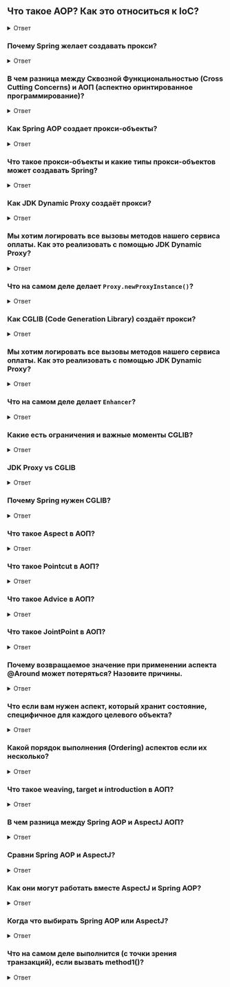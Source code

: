 ## Что такое AOP? Как это относиться к IoC?

<details>
<summary>Ответ</summary>

Аспектно-ориентированное программирование (АОП) - парадигма программирования, основанная на идее разделения функциональности для улучшения разбиения программы на модули. AOP и Spring - взаимодополняющие технологии, которые позволяют решать сложные проблемы путем разделения функционала на отдельные модули. АОП предоставляет возможность реализации сквозной логики - т.е. логики, которая применяется к множеству частей приложения - в одном месте и обеспечения автоматического применения этой логики по всему приложению. Подход Spring к АОП заключается в создании "динамических прокси" для целевых объектов и "привязывании" объектов к конфигурированному совету для выполнения сквозной логики.

</details>

### Почему Spring желает создавать прокси?

<details>
<summary>Ответ</summary>

Потому что это позволяет Spring дать вашим компонентам дополнительные функции без изменения кода. В сущности, это то, что является аспектно-ориентированным (или: AOP) программированием.

Давайте рассмотрим самый популярный пример AOP — аннотацию Spring @Transactional.

</details>

### В чем разница между Сквозной Функциональностью (Cross Cutting Concerns) и АОП (аспектно оринтированное программирование)?

<details>
<summary>Ответ</summary>

Сквозная Функциональность — функциональность, которая может потребоваться вам на нескольких различных уровнях — логирование, управление производительностью, безопасность и т.д.

АОП — один из подходов к реализации данной проблемы

</details>

### Как Spring AOP создает прокси-объекты?

<details>
<summary>Ответ</summary>

для создания прокси объектов может использоваться как JDK так и CGLib, но предпочтение должно отдаваться JDK. И, если класс имеет хотя бы один интерфейс, то именно JDK dynamic proxy и будет использоваться (хотя это можно изменить, явно задав флаг proxy-target-class). При создании прокси объекта с помощью JDK на вход передаются все интерфейсы класса и метод для имплементации нового поведения. В результате получаем объект, который абсолютно точно реализует паттерн Proxy. Все это происходит на этапе создания бинов, поэтому, когда начинается внедрение зависимостей, то в реальности внедрен будет этот самый прокси-объект. И все обращения будут производиться именно к нему. Но выполнив свою часть функционала, он обратиться к объекту исходного класса и передаст ему управление. Если же этот объект сам обратиться к одному из своих методов, то это будет уже прямой вызов без всяких прокси.

</details>

### Что такое прокси-объекты и какие типы прокси-объектов может создавать Spring?

<details>
<summary>Ответ</summary>

Прокси это специальный объект, который имеет такие же публичные методы как и бин, но у которого есть дополнительная функциональность.Два вида прокси:

JDK dynamic proxy — динамическое прокси. API встроены в JDK. Объекты создаются на основе интерфейсов.

CGLib proxy — не встроен в JDK. Используется когда интерфейс объекта недоступен, он создает классы наследники.

Плюсы прокси-объектов:Позволяют добавлять доп. логику — управление транзакциями, безопасность, логирование

Отделяет некоторый код(логирование и т.п.) от основной логики

</details>

### Как JDK Dynamic Proxy создаёт прокси?

<details>
<summary>Ответ</summary>

**JDK Dynamic Proxy может создавать прокси только для классов, которые реализуют один или несколько интерфейсов.**

Он не может проксировать "чистые" классы (POJO), которые не имплементируют интерфейсы. Именно поэтому для таких случаев Spring использует библиотеку CGLIB.

В этом механизме всего два главных действующих лица из пакета `java.lang.reflect`:

1.  **`java.lang.reflect.Proxy`:** Это утилитный класс-фабрика. Его основная задача — создавать новые прокси-классы и их экземпляры. У него нет публичного конструктора, и вы работаете с ним только через статические методы, главный из которых — `newProxyInstance()`.

2.  **`java.lang.reflect.InvocationHandler`:** Это интерфейс. И это **сердце** всего механизма. Ваша "логика аспекта" (логирование, безопасность, транзакции) будет жить именно здесь. У этого интерфейса всего один метод:
    ```java
    public Object invoke(Object proxy, Method method, Object[] args) throws Throwable;
    ```
    *   `proxy`: Ссылка на сам прокси-объект, на котором вызвали метод. Полезна в редких случаях, когда логике нужно знать о своем "носителе".
    *   `method`: Объект `java.lang.reflect.Method`, представляющий метод интерфейса, который был вызван (например, `pay()` или `save()`). Из него можно получить имя метода, параметры, аннотации и т.д.
    *   `args`: Массив объектов, содержащий аргументы, с которыми был вызван метод.

</details>

### Мы хотим логировать все вызовы методов нашего сервиса оплаты. Как это реализовать с помощью JDK Dynamic Proxy?

<details>
<summary>Ответ</summary>

**Шаг 1: Определяем контракт (интерфейс)**

Это обязательное условие.
```java
public interface PaymentService {
    void pay(int amount);
    String checkStatus(String transactionId);
}
```

**Шаг 2: Создаем реальную реализацию (Target Object)**

Это наш "чистый" бизнес-класс. Он ничего не знает о логировании.
```java
public class RealPaymentService implements PaymentService {
    @Override
    public void pay(int amount) {
        System.out.println(">>> Бизнес-логика: списание " + amount + " рублей.");
    }

    @Override
    public String checkStatus(String transactionId) {
        System.out.println(">>> Бизнес-логика: проверка статуса транзакции " + transactionId);
        return "SUCCESS";
    }
}
```

**Шаг 3: Создаем обработчик вызовов (Invocation Handler)**

Это и есть наша "аспектная логика". Здесь мы реализуем интерфейс `InvocationHandler`.
```java
import java.lang.reflect.InvocationHandler;
import java.lang.reflect.Method;
import java.util.Arrays;

public class LoggingInvocationHandler implements InvocationHandler {

    private final Object target; // Ссылка на оригинальный, реальный объект

    public LoggingInvocationHandler(Object target) {
        this.target = target;
    }

    @Override
    public Object invoke(Object proxy, Method method, Object[] args) throws Throwable {
        System.out.println(
            "[ЛОГ] Перед вызовом: " + method.getName() +
            " с аргументами: " + Arrays.toString(args)
        );

        // Ключевой момент! Вызываем оригинальный метод на реальном объекте
        Object result = method.invoke(target, args);

        System.out.println(
            "[ЛОГ] После вызова: " + method.getName() +
            " вернул результат: " + result
        );

        return result; // Возвращаем результат клиенту
    }
}
```

**Шаг 4: Собираем все вместе — создаем прокси!**

В главном методе мы используем `Proxy.newProxyInstance()` для создания нашего "секретаря".
```java
import java.lang.reflect.Proxy;

public class Main {
    public static void main(String[] args) {
        // 1. Создаем оригинальный объект
        PaymentService realService = new RealPaymentService();

        // 2. Создаем наш обработчик (Invocation Handler), передавая ему оригинал
        InvocationHandler handler = new LoggingInvocationHandler(realService);

        // 3. Создаем прокси с помощью фабрики Proxy
        PaymentService proxyService = (PaymentService) Proxy.newProxyInstance(
            PaymentService.class.getClassLoader(), // Класс-загрузчик
            new Class<?>[]{ PaymentService.class }, // Массив интерфейсов, которые должен реализовать прокси
            handler                                // Наш обработчик
        );

        // 4. Используем прокси. Клиентский код не видит разницы!
        System.out.println("--- Работаем через прокси ---");
        proxyService.pay(500);
        System.out.println("-----------------------------");
        String status = proxyService.checkStatus("tx-12345");
        System.out.println("Финальный статус: " + status);
    }
}
```

</details>

### Что на самом деле делает `Proxy.newProxyInstance()`?

<details>
<summary>Ответ</summary>

Вот что происходит в недрах JVM в момент вызова этого метода:

1.  **Генерация байт-кода:** JVM на лету генерирует байт-код для совершенно нового класса. У этого класса нет исходного `.java` файла.
2.  **Имя класса:** Имя обычно выглядит как `$Proxy0`, `$Proxy1` и т.д.
3.  **Структура сгенерированного класса:** Если бы мы могли декомпилировать этот класс, он бы выглядел примерно так:

    ```java
    // Этот класс генерируется JVM в памяти
    public final class $Proxy0 extends java.lang.reflect.Proxy implements PaymentService {

        // Скрытое статическое поле для хранения Method объектов для каждого метода интерфейса
        private static Method m1_pay;
        private static Method m2_checkStatus;
        // ... и для методов equals, hashCode, toString

        // Конструктор, который принимает наш обработчик
        public $Proxy0(InvocationHandler handler) {
            super(handler); // Сохраняем handler в родительском классе Proxy
        }

        // Реализация метода из интерфейса PaymentService
        @Override
        public final void pay(int amount) {
            try {
                // Ключевой момент!
                // Вызов не содержит бизнес-логики.
                // Он просто "упаковывает" информацию о вызове и передает ее в наш handler.
                // this.h - это ссылка на наш LoggingInvocationHandler
                this.h.invoke(this, m1_pay, new Object[]{amount});
            } catch (Throwable e) {
                // Обработка исключений
                throw new UndeclaredThrowableException(e);
            }
        }

        @Override
        public final String checkStatus(String transactionId) {
             try {
                return (String) this.h.invoke(this, m2_checkStatus, new Object[]{transactionId});
            } catch (Throwable e) {
                throw new UndeclaredThrowableException(e);
            }
        }

        // ... также генерируются реализации для equals, hashCode, toString ...
    }
    ```

4.  **Загрузка и создание экземпляра:** После генерации байт-кода этот новый класс загружается в JVM с помощью переданного `ClassLoader`, и затем создается его экземпляр через конструктор, в который передается наш `LoggingInvocationHandler`.

</details>

### Как CGLIB (Code Generation Library) создаёт прокси?

<details>
<summary>Ответ</summary>

**CGLIB может создавать прокси для любого класса, который не является `final` и имеет не-`final` методы. Ему не нужны интерфейсы.**

Он достигает этого за счет другой стратегии — **создания подкласса (наследования)**, а не реализации интерфейса.

Основные классы CGLIB находятся в пакете `org.springframework.cglib` (Spring включает свою перепакованную версию CGLIB, чтобы избежать конфликтов версий).

1.  **`net.sf.cglib.proxy.Enhancer`:** Это аналог `java.lang.reflect.Proxy` из JDK. `Enhancer` (Улучшатель) — это класс-фабрика, который динамически создает подкласс вашего целевого класса, "улучшая" его новым поведением.

2.  **`net.sf.cglib.proxy.MethodInterceptor`:** Это аналог `java.lang.reflect.InvocationHandler`. Это интерфейс, который вы реализуете, чтобы определить логику перехвата. Его единственный метод `intercept` — это то место, где будет жить ваш "аспект".

    ```java
    public Object intercept(Object obj, Method method, Object[] args, MethodProxy proxy) throws Throwable;
    ```
    *   `obj`: Ссылка на созданный прокси-объект (подкласс).
    *   `method`: Объект `java.lang.reflect.Method`, представляющий перехваченный метод.
    *   `args`: Массив аргументов, с которыми вызвали метод.
    *   `proxy` (`MethodProxy`): **Это ключевое отличие и оптимизация CGLIB!** Это специальный объект CGLIB, который предоставляет очень быстрый способ вызова оригинального метода (метода суперкласса). Он намного производительнее, чем `method.invoke()`.

</details>

### Мы хотим логировать все вызовы методов нашего сервиса оплаты. Как это реализовать с помощью JDK Dynamic Proxy?

<details>
<summary>Ответ</summary>

**Задача:** Мы хотим логировать вызовы методов сервиса, у которого нет интерфейса.

**Шаг 1: Создаем целевой класс (Target Object)**

Это обычный POJO. Обратите внимание: **нет `implements`**. Методы не должны быть `final`.
```java
// Этот класс не реализует интерфейсов
public class BookService {
    public void addBook(String title) {
        System.out.println(">>> Бизнес-логика: добавление книги '" + title + "' в базу данных.");
    }

    public String findBookById(int id) {
        System.out.println(">>> Бизнес-логика: поиск книги по id " + id);
        if (id == 42) {
            return "Автостопом по галактике";
        }
        return null;
    }
}
```

**Шаг 2: Создаем перехватчик методов (Method Interceptor)**

Это наша "аспектная логика" в стиле CGLIB.
```java
import net.sf.cglib.proxy.MethodInterceptor;
import net.sf.cglib.proxy.MethodProxy;
import java.lang.reflect.Method;
import java.util.Arrays;

public class LoggingMethodInterceptor implements MethodInterceptor {

    @Override
    public Object intercept(Object obj, Method method, Object[] args, MethodProxy proxy) throws Throwable {
        // Игнорируем методы из класса Object, чтобы не логировать вызовы hashCode, equals и т.д.
        if (method.getDeclaringClass() != Object.class) {
            System.out.println(
                "[ЛОГ CGLIB] Перед вызовом: " + method.getName() +
                " с аргументами: " + Arrays.toString(args)
            );
        }

        // Ключевой момент! Вызываем оригинальный метод через MethodProxy.
        // Это быстрее, чем method.invoke()
        Object result = proxy.invokeSuper(obj, args);

        if (method.getDeclaringClass() != Object.class) {
             System.out.println(
                "[ЛОГ CGLIB] После вызова: " + method.getName() +
                " вернул результат: " + result
            );
        }

        return result;
    }
}
```

**Шаг 3: Собираем все вместе с помощью `Enhancer`**

```java
import net.sf.cglib.proxy.Enhancer;

public class MainCGLib {
    public static void main(String[] args) {
        // 1. Создаем Enhancer
        Enhancer enhancer = new Enhancer();

        // 2. Указываем, какой класс мы хотим расширить (создать подкласс)
        enhancer.setSuperclass(BookService.class);

        // 3. Устанавливаем наш перехватчик (callback)
        enhancer.setCallback(new LoggingMethodInterceptor());

        // 4. Создаем прокси-объект
        BookService proxyService = (BookService) enhancer.create();

        // 5. Используем прокси. Клиентский код не видит разницы!
        System.out.println("--- Работаем через CGLIB прокси ---");
        proxyService.addBook("Война и Мир");
        System.out.println("------------------------------------");
        String book = proxyService.findBookById(42);
        System.out.println("Найденная книга: " + book);
    }
}
```

</details>

### Что на самом деле делает `Enhancer`?

<details>
<summary>Ответ</summary>

1.  **Генерация байт-кода:** Как и JDK Proxy, CGLIB генерирует байт-код нового класса на лету.

2.  **Имя класса:** Имя обычно содержит имя родительского класса и хэш, например: `BookService$$EnhancerByCGLIB$$a1b2c3d4`.

3.  **Структура сгенерированного класса:** Вот здесь и кроется главное отличие. CGLIB создает **подкласс**.

    ```java
    // Этот класс генерируется CGLIB в памяти
    public class BookService$$EnhancerByCGLIB$$a1b2c3d4 extends BookService {

        // Ссылка на наш перехватчик
        private MethodInterceptor CGLIB$CALLBACK_0;

        // Переопределенный метод из родительского класса BookService
        @Override
        public final void addBook(String title) {
            MethodInterceptor interceptor = this.CGLIB$CALLBACK_0;
            if (interceptor == null) {
                // Если нет перехватчика, вызываем оригинальный метод напрямую
                super.addBook(title);
                return;
            }
            // Иначе, передаем управление в наш interceptor
            // MethodProxy для addBook передается сюда скрыто
            interceptor.intercept(this, /* Method объект для addBook */, new Object[]{title}, /* MethodProxy объект */);
        }

        // Еще один переопределенный метод
        @Override
        public final String findBookById(int id) {
            MethodInterceptor interceptor = this.CGLIB$CALLBACK_0;
            if (interceptor == null) {
                return super.findBookById(id);
            }
            return (String) interceptor.intercept(this, /* Method объект для findBookById */, new Object[]{id}, /* MethodProxy объект */);
        }

        // ... и так для всех не-final, не-private методов ...
    }
    ```

</details>

### Какие есть ограничения и важные моменты CGLIB?

<details>
<summary>Ответ</summary>

*   **Final классы:** Нельзя создать подкласс `final` класса. CGLIB выбросит исключение.
*   **Final методы:** `final` метод нельзя переопределить. Поэтому CGLIB не сможет его перехватить. Вызов такого метода на прокси-объекте пойдет напрямую в оригинальную реализацию, **минуя `intercept`**.
*   **Private методы:** Не перехватываются, так как они не видны в подклассе.
*   **Конструкторы:** CGLIB вызывает конструктор суперкласса. Если у вашего класса нет конструктора по умолчанию (без аргументов), вам нужно будет указать `enhancer.create(argTypes, args)` и передать нужные аргументы для вызова соответствующего конструктора.
*   **Проблема `self-invocation`:** Существует точно так же, как и в JDK Proxy. Вызов `this.anotherMethod()` изнутри `BookService` не будет перехвачен, потому что он не проходит через прокси-подкласс.

</details>

### JDK Proxy vs CGLIB

<details>
<summary>Ответ</summary>

| Характеристика | JDK Dynamic Proxy | CGLIB |
| :--- | :--- | :--- |
| **Основное требование** | Нужен хотя бы один **интерфейс** | Класс не должен быть **`final`** |
| **Механизм** | Реализует интерфейсы | **Наследует** от класса |
| **Перехват** | `InvocationHandler` | `MethodInterceptor` |
| **Вызов оригинала** | `method.invoke(target, args)` (медленнее, через рефлексию) | `methodProxy.invokeSuper(proxy, args)` (быстрее) |
| **Ограничения** | Не работает с классами без интерфейсов | Не работает с `final` классами/методами |

**Как это использует Spring:**
Spring AOP по умолчанию сам решает, что использовать.
*   Если ваш бин реализует хотя бы один интерфейс, Spring по умолчанию использует **JDK Dynamic Proxy**.
*   Если ваш бин — это просто класс без интерфейсов, Spring использует **CGLIB**.

В современных версиях Spring Boot часто по умолчанию используется CGLIB (`proxy-target-class=true`), даже если есть интерфейсы, так как это решает некоторые тонкие проблемы (например, с аннотациями на уровне класса, а не интерфейса) и унифицирует поведение проксирования. Вы можете управлять этим поведением через свойство `spring.aop.proxy-target-class` в `application.properties`.

</details>

### Почему Spring нужен CGLIB?

<details>
<summary>Ответ</summary>

Сериализация прокси-объектов, созданных JDK, может быть сложной. `InvocationHandler` должен быть сериализуемым, и нужно правильно обработать десериализацию, чтобы восстановить связь с целевым объектом (который тоже должен быть сериализуемым). Это требует дополнительного кода и внимания.

| Проблема JDK Proxy | Как решает CGLIB |
| :--- | :--- |
| **1. Требует интерфейс** | **Не требует.** Работает с обычными классами. |
| **2. Self-invocation не перехватывается** | Проблема остается, но CGLIB предлагает более естественный способ ее решения через `proxy-target-class=true`, делая поведение проксирования более предсказуемым. |
| **3. Нельзя вызвать методы не из интерфейса** | **Можно.** Так как прокси является подклассом, его можно безопасно привести к типу родительского класса и вызвать любые публичные методы. |
| **4. Производительность `method.invoke()`** | Использует более быстрый механизм `MethodProxy.invokeSuper()`. |

</details>

### Что такое Aspect в АОП?

<details>
<summary>Ответ</summary>

Аспект (англ. aspect) - модуль или класс, реализующий сквозную функциональность. Аспект изменяет поведение остального кода, применяя совет в точках соединения, определённых некоторым срезом.

@Aspect
@Component
public class MyAspect {
...
}

@Aspect: Говорит Spring: "Этот класс содержит AOP-логику, проанализируй его на наличие Pointcut'ов и Advice'ов".
@Component: Говорит Spring: "Создай экземпляр этого класса и положи его в IoC-контейнер как бин".

Без @Component (или аналога) Spring проигнорирует ваш класс с @Aspect

</details>

### Что такое Pointcut в АОП?

<details>
<summary>Ответ</summary>

Срез (англ. pointcut) - набор точек соединения. Срез определяет, подходит ли данная точка соединения к данному совету. Самые удобные реализации АОП используют для определения срезов синтаксис основного языка (например, в AspectJ применяются Java-сигнатуры) и позволяют их повторное использование с помощью переименования и комбинирования.

@Pointcut("execution(public * com.example.demoAspects.MyService.*(..))")
public void callAtMyServicePublic() { }

</details>

### Что такое Advice в АОП?

<details>
<summary>Ответ</summary>

Совет (англ. advice) - фрагмент кода, который должен выполняться в отдельной точке соединения (Pointcut). Существует несколько типов советов, совет может быть выполнен до, после или вместо точки соединения.

@Before — перед вызовом метода
@After — после вызова метода
@AfterReturning — после возврата значения из функции
@AfterThrowing — в случае exception
@AfterFinally — в случае выполнения блока finally
@Around — можно сделать пред., пост., обработку перед вызовом метода, а также вообще обойти вызов метода.

на один Pointcut можно «повесить» несколько Advice разного типа.

</details>

### Что такое JointPoint в АОП?

<details>
<summary>Ответ</summary>

Точка соединения (англ. joinpoint) - это четко определенная точка в выполняемой программе, где следует применить совет. Типовые примеры точек соединения включают обращение к методу, собственно Method Invocation, инициализацию класса и создание экземпляра объекта. Многие реализации АОП позволяют использовать вызовы методов и обращения к полям объекта в качестве точек соединения.

</details>

### Почему возвращаемое значение при применении аспекта @Around может потеряться? Назовите причины.

<details>
<summary>Ответ</summary>

Метод, помеченный аннотацией @Around, должен возвращать значение, которое он (метод) получил из joinpoint.proceed()

@Around("trackTimeAnnotation()")
public Object around(ProceedingJoinPoint joinPoint) throws Throwable{
long startTime = System.currentTimeMillis();
Object retVal = joinPoint.proceed();
long timeTaken = System.currentTimeMillis() - startTime;
logger.info("Time taken by {} is equal to {}",joinPoint, timeTaken);
return retVal;
}

</details>

### Что если вам нужен аспект, который хранит состояние, специфичное для каждого целевого объекта?

<details>
<summary>Ответ</summary>

По умолчанию аспект, как и любой другой Spring-бин, является **синглтоном**. Один-единственный экземпляр аспекта обслуживает все вызовы ко всем целевым объектам. Это эффективно, потому что большинство аспектов (логирование, транзакции) не хранят состояние (`stateless`).

Но что если вам нужен аспект, который хранит состояние, специфичное для каждого целевого объекта? Для этого существуют **"per-clauses"**.

Они задаются в значении аннотации: `@Aspect("perthis(pointcutExpression())")`.

*   **`perthis(Pointcut)`**
    *   **Что делает:** Создает **новый экземпляр аспекта для каждого уникального ПРОКСИ-ОБЪЕКТА**, который соответствует указанному pointcut'у.
    *   **Аналогия:** У каждого VIP-клиента (прокси) есть свой личный телохранитель (аспект). Если у вас два разных бина `UserService` и `OrderService`, и оба они подпадают под pointcut, будет создано **два** экземпляра аспекта.
    *   **Когда использовать:** Когда аспекту нужно хранить состояние, связанное с конкретным экземпляром прокси. Например, считать, сколько раз был вызван метод на *конкретном* экземпляре сервиса.

    *   **Пример:**
        ```java
        @Service
        public class MyService {
            @Loggable public void doWork() {}
        }

        @Aspect("perthis(com.example.MyPointcuts.loggableMethods())") // <-- Настройка
        @Component
        public class PerProxyStatefulAspect {
            private int callCounter = 0;

            @Before("com.example.MyPointcuts.loggableMethods()")
            public void countCall(JoinPoint jp) {
                callCounter++;
                System.out.printf("Прокси '%s', вызов #%d\n",
                    jp.getThis().getClass().getName(), callCounter);
            }
        }
        ```
        Если вы вызовете `doWork()` на одном и том же экземпляре `MyService` несколько раз, счетчик будет расти. Если у вас будет два разных бина `MyService`, у каждого будет свой аспект со своим счетчиком.

*   **`pertarget(Pointcut)`**
    *   **Что делает:** Очень похоже на `perthis`, но создает **новый экземпляр аспекта для каждого уникального ЦЕЛЕВОГО ОБЪЕКТА (target)**.
    *   **Тонкое различие:** `perthis` привязывается к прокси, `pertarget` — к оригинальному объекту за прокси. В случае с CGLIB-прокси это почти всегда одно и то же. В случае с JDK-прокси — это разные объекты. `perthis` более распространен.

*   **`pertypewithin(TypeNamePattern)` (не является частью Spring AOP, только AspectJ)**
    *   Создает общий экземпляр аспекта для всех объектов определенного типа.

**Важно:** Модели `perthis` и `pertarget` — это продвинутая функциональность. 99% аспектов прекрасно живут как синглтоны.

</details>

### Какой порядок выполнения (Ordering) аспектов если их несколько?

<details>
<summary>Ответ</summary>

Что если у вас есть два аспекта, которые применяются к одному и тому же методу? Например, аспект безопасности (`@PreAuthorize`) и аспект транзакций (`@Transactional`). В каком порядке они выполнятся?

**Порядок имеет решающее значение!** Вы наверняка хотите, чтобы проверка безопасности произошла **до** начала транзакции. Если проверка провалится, не нужно тратить ресурсы на открытие транзакции, которую тут же придется откатить.

Для управления порядком используются:
1.  **Аннотация `@Order(value)`**
2.  **Интерфейс `org.springframework.core.Ordered`**

</details>

### Что такое weaving, target и introduction в АОП?

<details>
<summary>Ответ</summary>

Связывание(англ. weaving) представляет собой процесс действительной вставки аспектов в определенную точку кода приложения. Для решений АОП времени компиляции это делается на этапе компиляции, обычно в виде дополнительного шага процесса сборки. Аналогично, для решений АОП времени выполнения связывание происходит динамически во время выполнения. В AspectJ поддерживается еще один механизм связывания под названием связывание во время загрузки (load-time weaving - LTW), который перехватывает лежащий в основе загрузчик классов JVM и обеспечивает связывание с байт-кодом, когда он загружается загрузчиком классов.

Цель(англ. target) - это объект, поток выполнения которого изменяется каким-то процессом АОП. На целевой объект часто ссылаются как на объект, снабженный советом.

Внедрение (англ. introduction, введение) - представляет собой процесс, посредством которого можно изменить структуру объекта за счет введения в него дополнительных методов или полей, изменение иерархии наследования для добавления функциональности аспекта в инородный код. Обычно реализуется с помощью некоторого метаобъектного протокола (англ. metaobject protocol, MOP).

</details>

### В чем разница между Spring AOP и AspectJ АОП?

<details>
<summary>Ответ</summary>

Отличный вопрос, который затрагивает самое сердце AOP в Java-экосистеме. Разница между Spring AOP и AspectJ фундаментальна и заключается в их подходе, возможностях и времени применения аспектов.

Если говорить кратко:
*   **Spring AOP** — это **простой и прагматичный** фреймворк, реализованный с помощью **прокси-объектов во время выполнения (runtime)**. Он хорошо интегрирован в Spring, но имеет ограничения.
*   **AspectJ** — это **мощный и полноценный** язык расширения для Java, который **изменяет байт-код** на этапе компиляции или загрузки классов. Он не ограничен Spring-экосистемой.

Давайте разберем отличия подробно по ключевым критериям.

### Механизм и время внедрения (Weaving)

Это самое главное отличие. **"Weaving" (сплетение, внедрение)** — это процесс, в ходе которого логика аспекта встраивается в основной код.

*   **Spring AOP: Runtime Weaving (Внедрение во время выполнения)**
    *   **Как работает:** Spring не изменяет исходный код или скомпилированные `.class` файлы. Вместо этого, при запуске приложения, он на лету создает **прокси-объекты** (с помощью JDK Dynamic Proxy или CGLIB) для ваших бинов. Вся логика аспекта находится внутри этих прокси.
    *   **Когда происходит:** В момент создания бина в IoC-контейнере.

*   **AspectJ: Compile-time / Post-compile / Load-time Weaving**
    *   **Как работает:** AspectJ напрямую модифицирует байт-код ваших `.class` файлов, встраивая в них логику аспекта. Оригинальный класс "мутирует".
    *   **Когда происходит:**
        1.  **Compile-time Weaving (на этапе компиляции):** У вас есть исходный код и аспекта, и основного приложения. Специальный компилятор `ajc` (AspectJ Compiler) компилирует их вместе, создавая уже "сплетенные" `.class` файлы.
        2.  **Post-compile Weaving (бинарное внедрение):** У вас уже есть скомпилированные `.class` файлы (или `.jar`). AspectJ "внедряет" логику аспекта в них, не трогая исходники.
        3.  **Load-time Weaving (LTW, на этапе загрузки):** Ничего не меняется до запуска. Но при запуске приложения специальный Java-агент перехватывает загрузку классов и "на лету" модифицирует их байт-код перед тем, как JVM их увидит.

### Мощность и типы Join Points

*   **Spring AOP: Ограниченный**
    *   Поддерживает только **один** тип Join Point: **выполнение метода (method execution)**.
    *   Вы можете применять аспекты только к публичным методам Spring-бинов. Вы не можете перехватить вызов конструктора, доступ к полю, статический блок инициализации и т.д.

*   **AspectJ: Всеобъемлющий**
    *   Поддерживает огромное количество Join Points:
        *   **Выполнение метода или конструктора** (`execution`).
        *   **Вызов метода или конструктора** (`call`). (В чем разница? `execution` — это внутри самого метода, `call` — в месте, откуда метод вызывается).
        *   **Чтение или запись поля** (`get`, `set`).
        *   **Блоки статической инициализации**.
        *   **Обработка исключений** (`handler`).
        *   И многое другое.

### Область применения

*   **Spring AOP:** Работает **только с бинами**, управляемыми Spring-контейнером. Если вы создадите объект через `new MyObject()`, никакой аспект на него применен не будет, даже если он подпадает под Pointcut.

*   **AspectJ:** Работает с **любыми Java-объектами**, независимо от того, как они созданы. Он не привязан к Spring.

</details>

### Сравни Spring AOP и AspectJ?

<details>
<summary>Ответ</summary>

| Характеристика | Spring AOP | AspectJ |
| :--- | :--- | :--- |
| **Основной механизм** | Динамические прокси (JDK/CGLIB) | Модификация байт-кода |
| **Время внедрения (Weaving)** | **Runtime** (во время выполнения) | **Compile-time**, **Post-compile**, **Load-time** |
| **Типы Join Points** | Только выполнение методов | Методы, конструкторы, поля, обработчики исключений и др. |
| **Область действия** | Только Spring-бины | Любые Java-объекты |
| **Производительность** | Небольшой оверхед на вызов прокси | Нет оверхеда в рантайме (т.к. код уже встроен) |
| **Проблема `self-invocation`** | **Присутствует.** Вызов `this.method()` не перехватывается | **Отсутствует** (при compile/load-time weaving), т.к. байт-код изменен |
| **Простота настройки** | Очень просто, "из коробки" в Spring | Требует настройки (плагин для Maven/Gradle, java-агент) |

</details>

### Как они могут работать вместе AspectJ и Spring AOP?

<details>
<summary>Ответ</summary>

Очень часто возникает путаница, потому что Spring позволяет использовать синтаксис аннотаций AspectJ (`@Aspect`, `@Pointcut` и т.д.) для определения аспектов, которые потом реализуются через Spring AOP.

**Spring может использовать AspectJ тремя способами:**

1.  **Синтаксис AspectJ + Реализация Spring AOP (самый частый случай):**
    *   Вы пишете аспекты, используя аннотации `@Aspect`, `@Pointcut` и т.д., которые являются частью библиотеки AspectJ.
    *   Однако Spring Framework просто **интерпретирует** эти аннотации и создает свои **прокси-объекты**.
    *   Вы получаете удобный синтаксис AspectJ, но со всеми ограничениями Spring AOP (только выполнение методов, проблема `self-invocation`).

2.  **Синтаксис AspectJ + Реализация AspectJ (Compile-time):**
    *   Вы настраиваете плагин `aspectj-maven-plugin` (для Maven) и компилируете проект с его помощью.
    *   Вы получаете всю мощь AspectJ. Это уже не Spring AOP.

3.  **Синтаксис AspectJ + Реализация AspectJ (Load-Time Weaving в Spring):**
    *   Это "золотая середина". Вы можете включить LTW в Spring с помощью аннотации `@EnableLoadTimeWeaving` и конфигурации с `-javaagent`.
    *   В этом режиме Spring все еще управляет жизненным циклом аспектов (в них можно внедрять зависимости), но само внедрение происходит через AspectJ-агент, который меняет байт-код.
    *   Это решает проблему `self-invocation` и позволяет применять аспекты к любым объектам, сохраняя при этом интеграцию со Spring.

</details>

### Когда что выбирать Spring AOP или AspectJ?

<details>
<summary>Ответ</summary>

*   **Выбирайте Spring AOP в 9% случаев.**
    Для большинства стандартных задач в enterprise-приложениях (управление транзакциями, безопасность, логирование на уровне сервисов) его возможностей более чем достаточно. Он прост, не требует дополнительных шагов сборки и отлично выполняет свою работу.

*   **Выбирайте AspectJ, когда вам нужно:**
    1.  **Применить аспект к объектам, не управляемым Spring** (например, к доменным сущностям, создаваемым через `new`).
    2.  **Перехватить что-то кроме выполнения метода** (например, доступ к полю для реализации ленивой загрузки).
    3.  **Решить проблему `self-invocation`** на уровне архитектуры, без "костылей" вроде внедрения прокси в самого себя.
    4.  **Выжать максимальную производительность** в критически важных участках кода, убрав оверхед от вызовов прокси.

</details>

### Что на самом деле выполнится (с точки зрения транзакций), если вызвать method1()?

<details>
<summary>Ответ</summary>

public class MyServiceImpl {

@Transactional
public void method1() {
//do something
method2();
}

@Transactional (propagation=Propagation.REQUIRES_NEW)
public void method2() {
//do something
}

}

В связи с тем, что для поддержки транзакций через аннотации используется Spring AOP, в момент вызова method1() на самом деле вызывается метод прокси объекта. Создается новая транзакция и далее происходит вызов method1() класса MyServiceImpl. А когда из method1() вызовем method2(), обращения к прокси нет, вызывается уже сразу метод нашего класса и, соответственно, никаких новых транзакций создаваться не будет

</details>